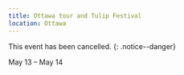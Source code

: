 ```yaml
---
title: Ottawa tour and Tulip Festival
location: Ottawa
---
```


This event has been cancelled.
{: .notice--danger}

May 13 – May 14

